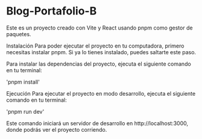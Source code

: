 # Blog-Portafolio-B
Este es un proyecto creado con Vite y React usando pnpm como gestor de paquetes.

Instalación
Para poder ejecutar el proyecto en tu computadora, primero necesitas instalar pnpm. Si ya lo tienes instalado, puedes saltarte este paso.

Para instalar las dependencias del proyecto, ejecuta el siguiente comando en tu terminal:

'pnpm install'

Ejecución
Para ejecutar el proyecto en modo desarrollo, ejecuta el siguiente comando en tu terminal:

'pnpm run dev'


Este comando iniciará un servidor de desarrollo en http://localhost:3000, donde podrás ver el proyecto corriendo.
